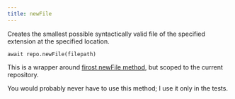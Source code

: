 ```yaml
---
title: newFile
---
```


<div class="lead">Creates the smallest possible syntactically valid file of the
specified extension at the specified location.</div>

`await repo.newFile(filepath)`

This is a wrapper around [firost newFile method][1], but scoped to the current
repository.

You would probably never have to use this method; I use it only in the tests.

[1]: https://projects.pixelastic.com/firost/newFile/
